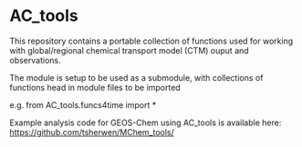 # AC_tools

This repository contains a portable collection of functions used for 
working with global/regional chemical transport model (CTM) ouput and
observations.

The module is setup to be used as a submodule, with collections of
functions head in module files to be imported
 
e.g. 
from AC_tools.funcs4time import *

Example analysis code for GEOS-Chem using AC_tools is available here:
https://github.com/tsherwen/MChem_tools/

